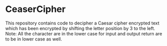 # CeaserCipher
This repository contains code to decipher a Caesar cipher encrypted text which has been encrypted by shifting the letter position by 3 to the left.
Note: All the character are in the lower case for input and output return are to be in lower case as well.
